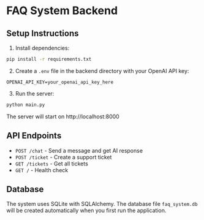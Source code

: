 # FAQ System Backend

## Setup Instructions

1. Install dependencies:
```bash
pip install -r requirements.txt
```

2. Create a `.env` file in the backend directory with your OpenAI API key:
```
OPENAI_API_KEY=your_openai_api_key_here
```

3. Run the server:
```bash
python main.py
```

The server will start on http://localhost:8000

## API Endpoints

- `POST /chat` - Send a message and get AI response
- `POST /ticket` - Create a support ticket
- `GET /tickets` - Get all tickets
- `GET /` - Health check

## Database

The system uses SQLite with SQLAlchemy. The database file `faq_system.db` will be created automatically when you first run the application. 